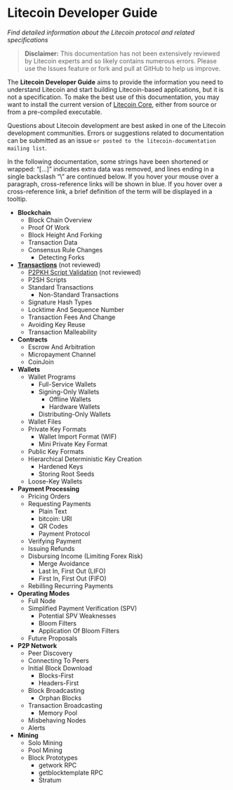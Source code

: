 # Litecoin Developer Guide
_Find detailed information about the Litecoin protocol and related specifications_

> **Disclaimer:** This documentation has not been extensively reviewed by Litecoin experts and so likely contains numerous errors. Please use the Issues feature or fork and pull at GitHub to help us improve.

The **Litecoin Developer Guide** aims to provide the information you need to understand Litecoin and start building Litecoin-based applications, but it is not a specification. To make the best use of this documentation, you may want to install the current version of [Litecoin Core](https://www.litecoin.org), either from source or from a pre-compiled executable.

Questions about Litecoin development are best asked in one of the Litecoin development communities. Errors or suggestions related to documentation can be submitted as an issue `or posted to the litecoin-documentation mailing list`.

In the following documentation, some strings have been shortened or wrapped: “[…]” indicates extra data was removed, and lines ending in a single backslash “\” are continued below. If you hover your mouse over a paragraph, cross-reference links will be shown in blue. If you hover over a cross-reference link, a brief definition of the term will be displayed in a tooltip.

- **Blockchain**
  - Block Chain Overview
  - Proof Of Work
  - Block Height And Forking
  - Transaction Data
  - Consensus Rule Changes
    - Detecting Forks
- **[Transactions](Transactions.md)** (not reviewed)
  - [P2PKH Script Validation](P2PKH-script-validation.md) (not reviewed)
  - P2SH Scripts
  - Standard Transactions
    - Non-Standard Transactions
  - Signature Hash Types
  - Locktime And Sequence Number
  - Transaction Fees And Change
  - Avoiding Key Reuse
  - Transaction Malleability
- **Contracts**
  - Escrow And Arbitration
  - Micropayment Channel
  - CoinJoin
- **Wallets**
  - Wallet Programs
    - Full-Service Wallets
    - Signing-Only Wallets
      - Offline Wallets
      - Hardware Wallets
    - Distributing-Only Wallets
  - Wallet Files
  - Private Key Formats
    - Wallet Import Format (WIF)
    - Mini Private Key Format
  - Public Key Formats
  - Hierarchical Deterministic Key Creation
    - Hardened Keys
    - Storing Root Seeds
  - Loose-Key Wallets
- **Payment Processing**
  - Pricing Orders
  - Requesting Payments
    - Plain Text
    - bitcoin: URI
    - QR Codes
    - Payment Protocol
  - Verifying Payment
  - Issuing Refunds
  - Disbursing Income (Limiting Forex Risk)
    - Merge Avoidance
    - Last In, First Out (LIFO)
    - First In, First Out (FIFO)
  - Rebilling Recurring Payments
- **Operating Modes**
  - Full Node
  - Simplified Payment Verification (SPV)
    - Potential SPV Weaknesses
    - Bloom Filters
    - Application Of Bloom Filters
  - Future Proposals
- **P2P Network**
  - Peer Discovery
  - Connecting To Peers
  - Initial Block Download
    - Blocks-First
    - Headers-First
  - Block Broadcasting
    - Orphan Blocks
  - Transaction Broadcasting
    - Memory Pool
  - Misbehaving Nodes
  - Alerts
- **Mining**
  - Solo Mining
  - Pool Mining
  - Block Prototypes
    - getwork RPC
    - getblocktemplate RPC
    - Stratum

